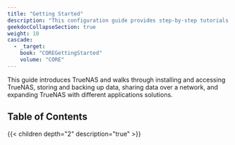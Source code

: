 ```yaml
---
title: "Getting Started"
description: "This configuration guide provides step-by-step tutorials for installing and setting up TrueNAS CORE."
geekdocCollapseSection: true
weight: 10
cascade:
  - _target:
    book: "COREGettingStarted"
    volume: "CORE"
---
```


This guide introduces TrueNAS and walks through installing and accessing TrueNAS, storing and backing up data, sharing data over a network, and expanding TrueNAS with different applications solutions.

## Table of Contents

{{< children depth="2" description="true" >}}
